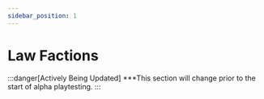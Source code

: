 ```yaml
---
sidebar_position: 1
---
```

# Law Factions

:::danger[Actively Being Updated]
***This section will change prior to the start of alpha playtesting.
:::
